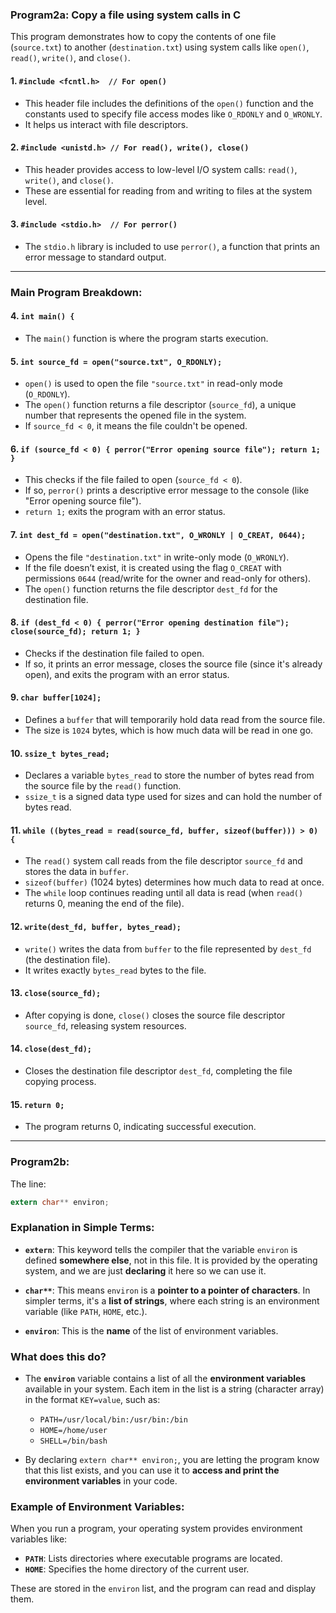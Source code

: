 ### Program2a: Copy a file using system calls in C

This program demonstrates how to copy the contents of one file (`source.txt`) to another (`destination.txt`) using system calls like `open()`, `read()`, `write()`, and `close()`.

#### 1. `#include <fcntl.h>  // For open()`
- This header file includes the definitions of the `open()` function and the constants used to specify file access modes like `O_RDONLY` and `O_WRONLY`. 
- It helps us interact with file descriptors.

#### 2. `#include <unistd.h> // For read(), write(), close()`
- This header provides access to low-level I/O system calls: `read()`, `write()`, and `close()`. 
- These are essential for reading from and writing to files at the system level.

#### 3. `#include <stdio.h>  // For perror()`
- The `stdio.h` library is included to use `perror()`, a function that prints an error message to standard output.

---

### Main Program Breakdown:

#### 4. `int main() {`
- The `main()` function is where the program starts execution.

#### 5. `int source_fd = open("source.txt", O_RDONLY);`
- `open()` is used to open the file `"source.txt"` in read-only mode (`O_RDONLY`).
- The `open()` function returns a file descriptor (`source_fd`), a unique number that represents the opened file in the system.
- If `source_fd < 0`, it means the file couldn't be opened.

#### 6. `if (source_fd < 0) { perror("Error opening source file"); return 1; }`
- This checks if the file failed to open (`source_fd < 0`).
- If so, `perror()` prints a descriptive error message to the console (like "Error opening source file").
- `return 1;` exits the program with an error status.

#### 7. `int dest_fd = open("destination.txt", O_WRONLY | O_CREAT, 0644);`
- Opens the file `"destination.txt"` in write-only mode (`O_WRONLY`).
- If the file doesn’t exist, it is created using the flag `O_CREAT` with permissions `0644` (read/write for the owner and read-only for others).
- The `open()` function returns the file descriptor `dest_fd` for the destination file.

#### 8. `if (dest_fd < 0) { perror("Error opening destination file"); close(source_fd); return 1; }`
- Checks if the destination file failed to open. 
- If so, it prints an error message, closes the source file (since it's already open), and exits the program with an error status.

#### 9. `char buffer[1024];`
- Defines a `buffer` that will temporarily hold data read from the source file.
- The size is `1024` bytes, which is how much data will be read in one go.

#### 10. `ssize_t bytes_read;`
- Declares a variable `bytes_read` to store the number of bytes read from the source file by the `read()` function.
- `ssize_t` is a signed data type used for sizes and can hold the number of bytes read.

#### 11. `while ((bytes_read = read(source_fd, buffer, sizeof(buffer))) > 0) {`
- The `read()` system call reads from the file descriptor `source_fd` and stores the data in `buffer`.
- `sizeof(buffer)` (1024 bytes) determines how much data to read at once.
- The `while` loop continues reading until all data is read (when `read()` returns 0, meaning the end of the file).

#### 12. `write(dest_fd, buffer, bytes_read);`
- `write()` writes the data from `buffer` to the file represented by `dest_fd` (the destination file).
- It writes exactly `bytes_read` bytes to the file.

#### 13. `close(source_fd);`
- After copying is done, `close()` closes the source file descriptor `source_fd`, releasing system resources.

#### 14. `close(dest_fd);`
- Closes the destination file descriptor `dest_fd`, completing the file copying process.

#### 15. `return 0;`
- The program returns 0, indicating successful execution.

---

### Program2b:

The line:

```c
extern char** environ;
```

### Explanation in Simple Terms:

- **`extern`**: This keyword tells the compiler that the variable `environ` is defined **somewhere else**, not in this file. It is provided by the operating system, and we are just **declaring** it here so we can use it.

- **`char**`**: This means `environ` is a **pointer to a pointer of characters**. In simpler terms, it's a **list of strings**, where each string is an environment variable (like `PATH`, `HOME`, etc.).

- **`environ`**: This is the **name** of the list of environment variables.

### What does this do?
- The **`environ`** variable contains a list of all the **environment variables** available in your system. Each item in the list is a string (character array) in the format `KEY=value`, such as:
  - `PATH=/usr/local/bin:/usr/bin:/bin`
  - `HOME=/home/user`
  - `SHELL=/bin/bash`
  
- By declaring `extern char** environ;`, you are letting the program know that this list exists, and you can use it to **access and print the environment variables** in your code.

### Example of Environment Variables:
When you run a program, your operating system provides environment variables like:
- **`PATH`**: Lists directories where executable programs are located.
- **`HOME`**: Specifies the home directory of the current user.
  
These are stored in the `environ` list, and the program can read and display them.
